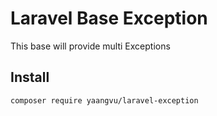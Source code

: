 # Laravel Base Exception

This base will provide multi Exceptions

## Install

`composer require yaangvu/laravel-exception`
